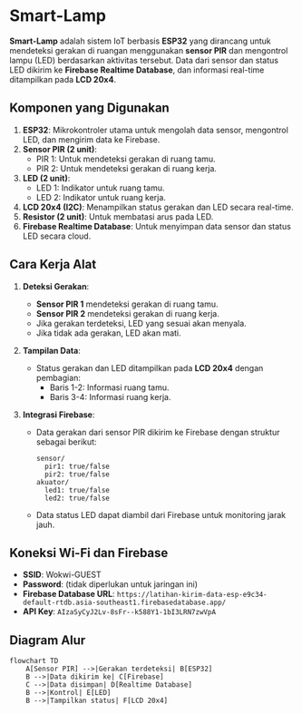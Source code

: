 # Smart-Lamp

**Smart-Lamp** adalah sistem IoT berbasis **ESP32** yang dirancang untuk mendeteksi gerakan di ruangan menggunakan **sensor PIR** dan mengontrol lampu (LED) berdasarkan aktivitas tersebut. Data dari sensor dan status LED dikirim ke **Firebase Realtime Database**, dan informasi real-time ditampilkan pada **LCD 20x4**.

## Komponen yang Digunakan
1. **ESP32**: Mikrokontroler utama untuk mengolah data sensor, mengontrol LED, dan mengirim data ke Firebase.
2. **Sensor PIR (2 unit)**: 
   - PIR 1: Untuk mendeteksi gerakan di ruang tamu.
   - PIR 2: Untuk mendeteksi gerakan di ruang kerja.
3. **LED (2 unit)**: 
   - LED 1: Indikator untuk ruang tamu.
   - LED 2: Indikator untuk ruang kerja.
4. **LCD 20x4 (I2C)**: Menampilkan status gerakan dan LED secara real-time.
5. **Resistor (2 unit)**: Untuk membatasi arus pada LED.
6. **Firebase Realtime Database**: Untuk menyimpan data sensor dan status LED secara cloud.

## Cara Kerja Alat
1. **Deteksi Gerakan**:
   - **Sensor PIR 1** mendeteksi gerakan di ruang tamu.
   - **Sensor PIR 2** mendeteksi gerakan di ruang kerja.
   - Jika gerakan terdeteksi, LED yang sesuai akan menyala.
   - Jika tidak ada gerakan, LED akan mati.

2. **Tampilan Data**:
   - Status gerakan dan LED ditampilkan pada **LCD 20x4** dengan pembagian:
     - Baris 1-2: Informasi ruang tamu.
     - Baris 3-4: Informasi ruang kerja.

3. **Integrasi Firebase**:
   - Data gerakan dari sensor PIR dikirim ke Firebase dengan struktur sebagai berikut:
     ```
     sensor/
       pir1: true/false
       pir2: true/false
     akuator/
       led1: true/false
       led2: true/false
     ```
   - Data status LED dapat diambil dari Firebase untuk monitoring jarak jauh.

## Koneksi Wi-Fi dan Firebase
- **SSID**: Wokwi-GUEST
- **Password**: (tidak diperlukan untuk jaringan ini)
- **Firebase Database URL**: `https://latihan-kirim-data-esp-e9c34-default-rtdb.asia-southeast1.firebasedatabase.app/`
- **API Key**: `AIzaSyCyJ2Lv-8sFr--k588Y1-1bI3LRN7zwVpA`

## Diagram Alur
```mermaid
flowchart TD
    A[Sensor PIR] -->|Gerakan terdeteksi| B[ESP32]
    B -->|Data dikirim ke| C[Firebase]
    C -->|Data disimpan| D[Realtime Database]
    B -->|Kontrol| E[LED]
    B -->|Tampilkan status| F[LCD 20x4]
